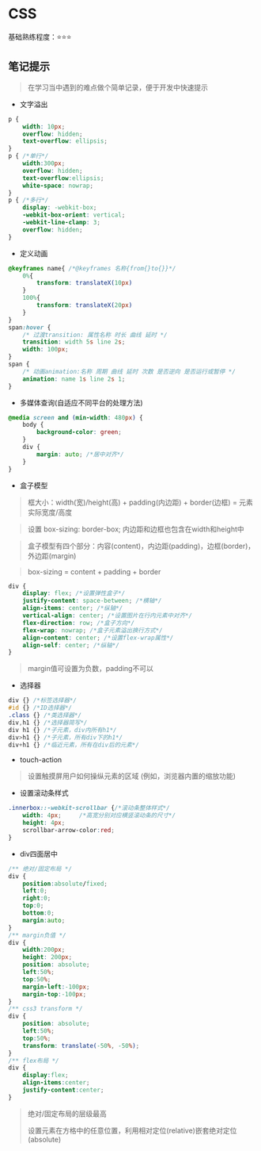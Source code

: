# CSS

基础熟练程度：⭐⭐⭐

## 笔记提示

> 在学习当中遇到的难点做个简单记录，便于开发中快速提示

- 文字溢出

```css
p {
	width: 10px;
	overflow: hidden;
	text-overflow: ellipsis;
}
p { /*单行*/
    width:300px;    
    overflow: hidden;    
    text-overflow:ellipsis;    
    white-space: nowrap;
}
p { /*多行*/
    display: -webkit-box;    
    -webkit-box-orient: vertical;    
    -webkit-line-clamp: 3;    
    overflow: hidden;
}
```

- 定义动画

```css
@keyframes name{ /*@keyframes 名称{from{}to{}}*/
	0%{
		transform: translateX(10px)
	}
	100%{
		transform: translateX(20px)
	}
}
span:hover {
	/* 过渡transition: 属性名称 时长 曲线 延时 */
	transition: width 5s line 2s;
	width: 100px;
}
span {
	/* 动画animation:名称 周期 曲线 延时 次数 是否逆向 是否运行或暂停 */
	animation: name 1s line 2s 1;
}
```

- 多媒体查询(自适应不同平台的处理方法)

```css
@media screen and (min-width: 480px) {
    body { 
        background-color: green;
    }
    div {
        margin: auto; /*居中对齐*/
    }
}
```

- 盒子模型

> 框大小：width(宽)/height(高) + padding(内边距) + border(边框) = 元素实际宽度/高度

> 设置 box-sizing: border-box; 内边距和边框也包含在width和height中

> 盒子模型有四个部分：内容(content)，内边距(padding)，边框(border)，外边距(margin)

> box-sizing = content + padding + border

```css
div {
	display: flex; /*设置弹性盒子*/
    justify-content: space-between; /*横轴*/
    align-items: center; /*纵轴*/
  	vertical-align: center; /*设置图片在行内元素中对齐*/
    flex-direction: row; /*盒子方向*/
    flex-wrap: nowrap; /*盒子元素溢出换行方式*/
    align-content: center; /*设置flex-wrap属性*/
    align-self: center; /*纵轴*/
}
```

> margin值可设置为负数，padding不可以

- 选择器

```css
div {} /*标签选择器*/
#id {} /*ID选择器*/
.class {} /*类选择器*/
div,h1 {} /*选择器简写*/
div h1 {} /*子元素，div内所有h1*/
div>h1 {} /*子元素，所有div下的h1*/
div+h1 {} /*临近元素，所有在div后的元素*/
```

- touch-action

> 设置触摸屏用户如何操纵元素的区域 (例如，浏览器内置的缩放功能)

- 设置滚动条样式

```css
.innerbox::-webkit-scrollbar {/*滚动条整体样式*/
	width: 4px;     /*高宽分别对应横竖滚动条的尺寸*/
	height: 4px;
	scrollbar-arrow-color:red;
}
```

- div四面居中

```css
/** 绝对/固定布局 */
div {
    position:absolute/fixed;
    left:0;
    right:0;
    top:0;
    bottom:0;
    margin:auto;
}
/** margin负值 */
div {
    width:200px;
    height: 200px;
    position: absolute;
    left:50%;
    top:50%;
    margin-left:-100px;
    margin-top:-100px;
}
/** css3 transform */
div {
    position: absolute;
    left:50%;
    top:50%;
    transform: translate(-50%, -50%);
}
/** flex布局 */
div {
    display:flex;
    align-items:center;
    justify-content:center;
}
```

> 绝对/固定布局的层级最高
>
> 设置元素在方格中的任意位置，利用相对定位(relative)嵌套绝对定位(absolute)